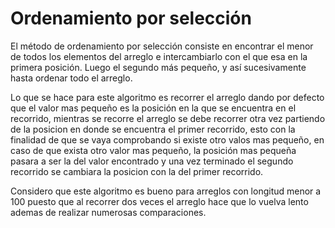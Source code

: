 # Ordenamiento por selección

El método de ordenamiento por selección consiste en encontrar el menor de todos los elementos del arreglo e intercambiarlo con el que esa en la primera posición. Luego el segundo más pequeño, y así sucesivamente hasta ordenar todo el arreglo.

Lo que se hace para este algoritmo es recorrer el arreglo dando por defecto que el valor mas pequeño es la posición en la que se encuentra en el recorrido, mientras se recorre el arreglo se debe recorrer otra vez partiendo de la posicion en donde se encuentra el primer recorrido, esto con la finalidad de que se vaya comprobando si existe otro valos mas pequeño, en caso de que exista otro valor mas pequeño, la posición mas pequeña pasara a ser la del valor encontrado y una vez terminado el segundo recorrido se cambiara la posicion con la del primer recorrido.

Considero que este algoritmo es bueno para arreglos con longitud menor a 100 puesto que al recorrer dos veces el arreglo hace que lo vuelva lento ademas de realizar numerosas comparaciones.
